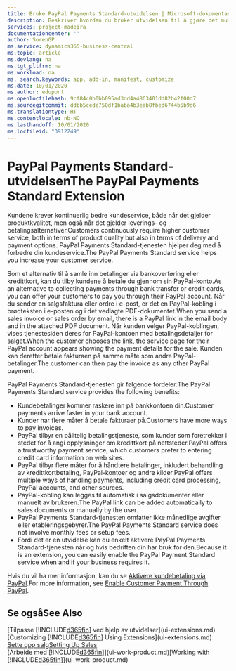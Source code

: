 ```yaml
---
title: Bruke PayPal Payments Standard-utvidelsen | Microsoft-dokumentasjon
description: Beskriver hvordan du bruker utvidelsen til å gjøre det mulig for kunder å betale med PayPal.
services: project-madeira
documentationcenter: ''
author: SorenGP
ms.service: dynamics365-business-central
ms.topic: article
ms.devlang: na
ms.tgt_pltfrm: na
ms.workload: na
ms. search.keywords: app, add-in, manifest, customize
ms.date: 10/01/2020
ms.author: edupont
ms.openlocfilehash: 9cf84c0b0bb095ad3dd4a4863401dd82b42f00d7
ms.sourcegitcommit: ddbb5cede750df1baba4b3eab8fbed6744b5b9d6
ms.translationtype: HT
ms.contentlocale: nb-NO
ms.lasthandoff: 10/01/2020
ms.locfileid: "3912249"
---
```

# <a name="the-paypal-payments-standard-extension"></a><span data-ttu-id="ce61f-103">PayPal Payments Standard-utvidelsen</span><span class="sxs-lookup"><span data-stu-id="ce61f-103">The PayPal Payments Standard Extension</span></span>
<span data-ttu-id="ce61f-104">Kundene krever kontinuerlig bedre kundeservice, både når det gjelder produktkvalitet, men også når det gjelder leverings- og betalingsalternativer.</span><span class="sxs-lookup"><span data-stu-id="ce61f-104">Customers continuously require higher customer service, both in terms of product quality but also in terms of delivery and payment options.</span></span> <span data-ttu-id="ce61f-105">PayPal Payments Standard-tjenesten hjelper deg med å forbedre din kundeservice.</span><span class="sxs-lookup"><span data-stu-id="ce61f-105">The PayPal Payments Standard service helps you increase your customer service.</span></span>

<span data-ttu-id="ce61f-106">Som et alternativ til å samle inn betalinger via bankoverføring eller kredittkort, kan du tilby kundene å betale du gjennom sin PayPal-konto.</span><span class="sxs-lookup"><span data-stu-id="ce61f-106">As an alternative to collecting payments through bank transfer or credit cards, you can offer your customers to pay you through their PayPal account.</span></span> <span data-ttu-id="ce61f-107">Når du sender en salgsfaktura eller ordre i e-post, er det en PayPal-kobling i brødteksten i e-posten og i det vedlagte PDF-dokumentet.</span><span class="sxs-lookup"><span data-stu-id="ce61f-107">When you send a sales invoice or sales order by email, there is a PayPal link in the email body and in the attached PDF document.</span></span> <span data-ttu-id="ce61f-108">Når kunden velger PayPal-koblingen, vises tjenestesiden deres for PayPal-kontoen med betalingsdetaljer for salget.</span><span class="sxs-lookup"><span data-stu-id="ce61f-108">When the customer chooses the link, the service page for their PayPal account appears showing the payment details for the sale.</span></span> <span data-ttu-id="ce61f-109">Kunden kan deretter betale fakturaen på samme måte som andre PayPal-betalinger.</span><span class="sxs-lookup"><span data-stu-id="ce61f-109">The customer can then pay the invoice as any other PayPal payment.</span></span>

<span data-ttu-id="ce61f-110">PayPal Payments Standard-tjenesten gir følgende fordeler:</span><span class="sxs-lookup"><span data-stu-id="ce61f-110">The PayPal Payments Standard service provides the following benefits:</span></span>

* <span data-ttu-id="ce61f-111">Kundebetalinger kommer raskere inn på bankkontoen din.</span><span class="sxs-lookup"><span data-stu-id="ce61f-111">Customer payments arrive faster in your bank account.</span></span>
* <span data-ttu-id="ce61f-112">Kunder har flere måter å betale fakturaer på.</span><span class="sxs-lookup"><span data-stu-id="ce61f-112">Customers have more ways to pay invoices.</span></span>
* <span data-ttu-id="ce61f-113">PayPal tilbyr en pålitelig betalingstjeneste, som kunder som foretrekker i stedet for å angi opplysninger om kredittkort på nettsteder.</span><span class="sxs-lookup"><span data-stu-id="ce61f-113">PayPal offers a trustworthy payment service, which customers prefer to entering credit card information on web sites.</span></span>
* <span data-ttu-id="ce61f-114">PayPal tilbyr flere måter for å håndtere betalinger, inkludert behandling av kredittkortbetaling, PayPal-kontoer og andre kilder.</span><span class="sxs-lookup"><span data-stu-id="ce61f-114">PayPal offers multiple ways of handling payments, including credit card processing, PayPal accounts, and other sources.</span></span>
* <span data-ttu-id="ce61f-115">PayPal-kobling kan legges til automatisk i salgsdokumenter eller manuelt av brukeren.</span><span class="sxs-lookup"><span data-stu-id="ce61f-115">The PayPal link can be added automatically to sales documents or manually by the user.</span></span>
* <span data-ttu-id="ce61f-116">PayPal Payments Standard-tjenesten omfatter ikke månedlige avgifter eller etableringsgebyrer.</span><span class="sxs-lookup"><span data-stu-id="ce61f-116">The PayPal Payments Standard service does not involve monthly fees or setup fees.</span></span>
* <span data-ttu-id="ce61f-117">Fordi det er en utvidelse kan du enkelt aktivere PayPal Payments Standard-tjenesten når og hvis bedriften din har bruk for den.</span><span class="sxs-lookup"><span data-stu-id="ce61f-117">Because it is an extension, you can easily enable the PayPal Payment Standard service when and if your business requires it.</span></span>  

<span data-ttu-id="ce61f-118">Hvis du vil ha mer informasjon, kan du se [Aktivere kundebetaling via PayPal](sales-how-enable-payment-service-extensions.md).</span><span class="sxs-lookup"><span data-stu-id="ce61f-118">For more information, see [Enable Customer Payment Through PayPal](sales-how-enable-payment-service-extensions.md).</span></span>

## <a name="see-also"></a><span data-ttu-id="ce61f-119">Se også</span><span class="sxs-lookup"><span data-stu-id="ce61f-119">See Also</span></span>
<span data-ttu-id="ce61f-120">[Tilpasse [!INCLUDE[d365fin](includes/d365fin_md.md)] ved hjelp av utvidelser](ui-extensions.md)</span><span class="sxs-lookup"><span data-stu-id="ce61f-120">[Customizing [!INCLUDE[d365fin](includes/d365fin_md.md)] Using Extensions](ui-extensions.md)</span></span>  
[<span data-ttu-id="ce61f-121">Sette opp salg</span><span class="sxs-lookup"><span data-stu-id="ce61f-121">Setting Up Sales</span></span>](sales-setup-sales.md)  
<span data-ttu-id="ce61f-122">[Arbeide med [!INCLUDE[d365fin](includes/d365fin_md.md)]](ui-work-product.md)</span><span class="sxs-lookup"><span data-stu-id="ce61f-122">[Working with [!INCLUDE[d365fin](includes/d365fin_md.md)]](ui-work-product.md)</span></span>

